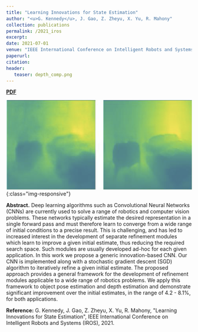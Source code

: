 ```yaml
---
title: "Learning Innovations for State Estimation"
author: "<u>G. Kennedy</u>, J. Gao, Z. Zheyu, X. Yu, R. Mahony"
collection: publications
permalink: /2021_iros
excerpt: 
date: 2021-07-01
venue: "IEEE International Conference on Intelligent Robots and Systems (IROS)"
paperurl: 
citation:
header:
   teaser: depth_comp.png
---
```


<a href="http://kennege.github.io/files/iros-2021.pdf" target="_blank"><b>PDF</b></a>&emsp;
<!-- <a href="http://kennege.github.io/files/exploit.bib" target="_blank"><b>BibTex</b></a> -->

![banner](/images/depth_comp.png){:class="img-responsive"}

<b>Abstract.</b> Deep learning algorithms such as Convolutional Neural Networks (CNNs) are currently used to solve a range of robotics and computer vision problems.
These networks typically estimate the desired representation in a single forward pass and must therefore learn to converge from a wide range of initial conditions to a precise result.
This is challenging, and has led to increased interest in the development of separate refinement modules which learn to improve a given initial estimate, thus reducing the required search space.
Such modules are usually developed ad-hoc for each given application.
In this work we propose a generic innovation-based CNN.
Our CNN is implemented along with a stochastic gradient descent (SGD) algorithm to iteratively refine a given initial estimate.
The proposed approach provides a general framework for the development of refinement modules applicable to a wide range of robotics problems.
We apply this framework to object pose estimation and depth estimation and demonstrate significant improvement over the initial estimates, in the range of 4.2 - 8.1\%, for both applications.

<b>Reference:</b>
G. Kennedy, J. Gao, Z. Zheyu, X. Yu, R. Mahony, "Learning Innovations for State Estimation", IEEE International Conference on Intelligent Robots and Systems (IROS), 2021.
